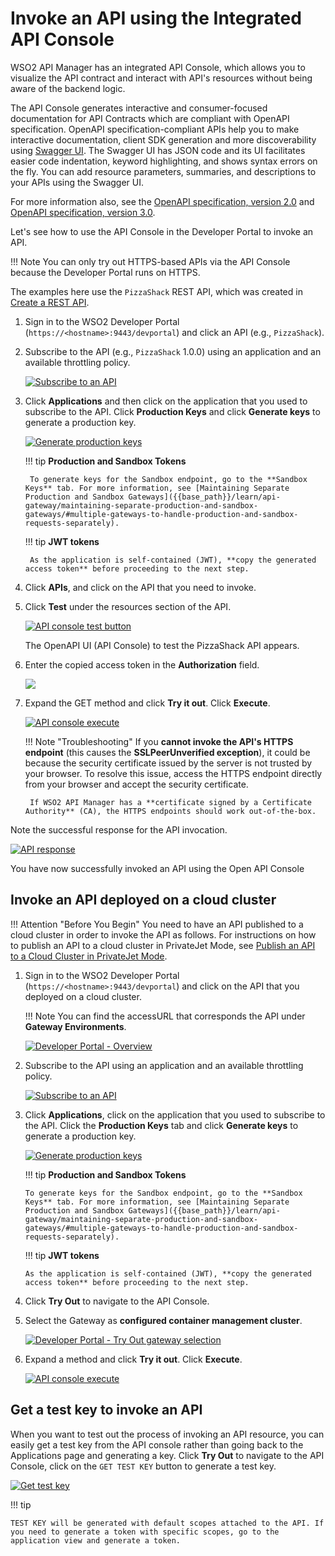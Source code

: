 # Invoke an API using the Integrated API Console

WSO2 API Manager has an integrated API Console, which allows you to visualize the API contract and interact with API's resources without being aware of the backend logic.

The API Console generates interactive and consumer-focused documentation for API Contracts which are compliant with OpenAPI specification. OpenAPI specification-compliant APIs help you to make interactive documentation, client SDK generation and more discoverability using [Swagger UI](https://github.com/swagger-api/swagger-ui). The Swagger UI has JSON code and its UI facilitates easier code indentation, keyword highlighting, and shows syntax errors on the fly. You can add resource parameters, summaries, and descriptions to your APIs using the Swagger UI.

For more information also, see the [OpenAPI specification, version 2.0](https://github.com/swagger-api/swagger-spec/blob/master/versions/2.0.md) and [OpenAPI specification, version 3.0](https://github.com/OAI/OpenAPI-Specification/blob/master/versions/3.0.3.md).

Let's see how to use the API Console in the Developer Portal to invoke an API.

!!! Note
    You can only try out HTTPS-based APIs via the API Console because the Developer Portal runs on HTTPS.


The examples here use the `PizzaShack` REST API, which was created in [Create a REST API]({{base_path}}/learn/design-api/create-api/create-a-rest-api/).

1. Sign in to the WSO2 Developer Portal (`https://<hostname>:9443/devportal`) and click an API (e.g., `PizzaShack`).

2. Subscribe to the API (e.g., `PizzaShack` 1.0.0) using an application and an available throttling policy.

    [![Subscribe to an API]({{base_path}}/assets/img/learn/subscribe-to-api.png)]({{base_path}}/assets/img/learn/subscribe-to-api.png)

3. Click **Applications** and then click on the application that you used to subscribe to the API. Click **Production Keys** and click **Generate keys** to generate a production key.

     [![Generate production keys]({{base_path}}/assets/img/learn/generate-keys-production.png)]({{base_path}}/assets/img/learn/generate-keys-production.png)

    !!! tip
        **Production and Sandbox Tokens**

        To generate keys for the Sandbox endpoint, go to the **Sandbox Keys** tab. For more information, see [Maintaining Separate Production and Sandbox Gateways]({{base_path}}/learn/api-gateway/maintaining-separate-production-and-sandbox-gateways/#multiple-gateways-to-handle-production-and-sandbox-requests-separately).

    !!! tip
        **JWT tokens**

        As the application is self-contained (JWT), **copy the generated access token** before proceeding to the next step. 


4. Click **APIs**, and click on the API that you need to invoke. 

5. Click **Test** under the resources section of the API.

    [![API console test button]({{base_path}}/assets/img/learn/api-console-test-button.png)]({{base_path}}/assets/img/learn/api-console-test-button.png)

    The OpenAPI UI (API Console) to test the PizzaShack API appears.

6.  Enter the copied access token in the **Authorization** field.

     [![]({{base_path}}/assets/img/learn/copy-access-token.png)]({{base_path}}/assets/img/learn/copy-access-token.png)

7. Expand the GET method and click **Try it out**. Click **Execute**.
 
     [![API console execute]({{base_path}}/assets/img/learn/api-console-execute.png)]({{base_path}}/assets/img/learn/api-console-execute.png)

    !!! Note "Troubleshooting"
        If you **cannot invoke the API's HTTPS endpoint** (this causes the **SSLPeerUnverified exception**), it could be because the security certificate issued by the server is not trusted by your browser. To resolve this issue, access the HTTPS endpoint directly from your browser and accept the security certificate.
        
        If WSO2 API Manager has a **certificate signed by a Certificate Authority** (CA), the HTTPS endpoints should work out-of-the-box.

Note the successful response for the API invocation.

[![API response]({{base_path}}/assets/img/learn/api-response.png)]({{base_path}}/assets/img/learn/api-response.png)

You have now successfully invoked an API using the Open API Console

## Invoke an API deployed on a cloud cluster

!!! Attention "Before You Begin"
    You need to have an API published to a cloud cluster in order to invoke the API as follows. For instructions on how to publish an API to a cloud cluster in PrivateJet Mode, see [Publish an API to a Cloud Cluster in PrivateJet Mode]({{base_path}}/learn/design-api/publish-api/publish-an-api-to-a-cloud-cluster-in-privatejet-mode/).

1. Sign in to the WSO2 Developer Portal (`https://<hostname>:9443/devportal`) and click on the API that you deployed on a cloud cluster. 

    !!! Note
        You can find the accessURL that corresponds the API under **Gateway Environments**.
   
    [![Developer Portal - Overview]({{base_path}}/assets/img/learn/privatejet-mode/devportal.png)]({{base_path}}/assets/img/learn/privatejet-mode/devportal.png)
   
2. Subscribe to the API using an application and an available throttling policy.

    [![Subscribe to an API]({{base_path}}/assets/img/learn/subscribe-to-api.png)]({{base_path}}/assets/img/learn/subscribe-to-api.png)

3.  Click **Applications**, click on the application that you used to subscribe to the API. Click the **Production Keys** tab and click **Generate keys** to generate a production key.

    [![Generate production keys]({{base_path}}/assets/img/learn/generate-keys-production.png)]({{base_path}}/assets/img/learn/generate-keys-production.png)

    !!! tip
        **Production and Sandbox Tokens**

        To generate keys for the Sandbox endpoint, go to the **Sandbox Keys** tab. For more information, see [Maintaining Separate Production and Sandbox Gateways]({{base_path}}/learn/api-gateway/maintaining-separate-production-and-sandbox-gateways/#multiple-gateways-to-handle-production-and-sandbox-requests-separately).

    !!! tip
        **JWT tokens**

        As the application is self-contained (JWT), **copy the generated access token** before proceeding to the next step. 
    
4. Click **Try Out** to navigate to the API Console.
    
5. Select the Gateway as **configured container management cluster**.
    
    [![Developer Portal - Try Out gateway selection]({{base_path}}/assets/img/learn/privatejet-mode/tryout-console-gateway-selection.png)]({{base_path}}/assets/img/learn/privatejet-mode/tryout-console-gateway-selection.png)
    
6. Expand a method and click **Try it out**. Click **Execute**.
    
    [![API console execute]({{base_path}}/assets/img/learn/api-console-execute.png)]({{base_path}}/assets/img/learn/api-console-execute.png)
        
## Get a test key to invoke an API

When you want to test out the process of invoking an API resource, you can easily get a test key from the API console rather than going back to the Applications page and generating a key. Click **Try Out** to navigate to the API Console, click on the `GET TEST KEY` button to generate a test key.

[![Get test key]({{base_path}}/assets/img/learn/get-test-key.png)]({{base_path}}/assets/img/learn/get-test-key.png)

!!! tip

    TEST KEY will be generated with default scopes attached to the API. If you need to generate a token with specific scopes, go to the application view and generate a token.
